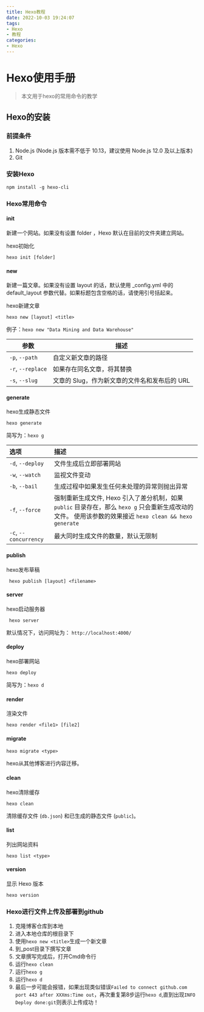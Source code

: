 ```yaml
---
title: Hexo教程
date: 2022-10-03 19:24:07
tags:
- Hexo
- 教程
categories:
- Hexo
---
```


# Hexo使用手册

> 本文用于hexo的常用命令的教学

## Hexo的安装

### 前提条件

1. Node.js (Node.js 版本需不低于 10.13，建议使用 Node.js 12.0 及以上版本)
2. Git 



### 安装Hexo

```shell
npm install -g hexo-cli
```

<!-- more -->

### Hexo常用命令

#### init

新建一个网站。如果没有设置 folder ，Hexo 默认在目前的文件夹建立网站。

hexo初始化

```shell
hexo init [folder]
```

#### new

新建一篇文章。如果没有设置 layout 的话，默认使用 _config.yml 中的 default_layout 参数代替。如果标题包含空格的话，请使用引号括起来。

hexo新建文章

```shell
hexo new [layout] <title>
```

例子：`hexo new "Data Mining and Data Warehouse"`

| 参数              | 描述                                          |
| ----------------- | --------------------------------------------- |
| `-p`, `--path`    | 自定义新文章的路径                            |
| `-r`, `--replace` | 如果存在同名文章，将其替换                    |
| `-s`, `--slug`    | 文章的 Slug，作为新文章的文件名和发布后的 URL |

#### generate

hexo生成静态文件

```shell
hexo generate
```

简写为：`hexo g`

| 选项                  | 描述                                                         |
| :-------------------- | :----------------------------------------------------------- |
| `-d`, `--deploy`      | 文件生成后立即部署网站                                       |
| `-w`, `--watch`       | 监视文件变动                                                 |
| `-b`, `--bail`        | 生成过程中如果发生任何未处理的异常则抛出异常                 |
| `-f`, `--force`       | 强制重新生成文件, Hexo 引入了差分机制，如果 `public` 目录存在，那么 `hexo g` 只会重新生成改动的文件。 使用该参数的效果接近 `hexo clean && hexo generate` |
| `-c`, `--concurrency` | 最大同时生成文件的数量，默认无限制                           |

#### publish

hexo发布草稿

```shell
 hexo publish [layout] <filename>
```

#### server

hexo启动服务器

```shell
 hexo server
```

默认情况下，访问网址为： `http://localhost:4000/`

#### deploy

hexo部署网站

```shell
hexo deploy
```

简写为：`hexo d`

#### render

渲染文件

```shell
hexo render <file1> [file2]
```

#### migrate

```
hexo migrate <type>
```

hexo从其他博客进行内容迁移。

#### clean

hexo清除缓存

```shell
hexo clean
```

清除缓存文件 (`db.json`) 和已生成的静态文件 (`public`)。

#### list

列出网站资料

```shell
hexo list <type>
```

#### version

显示 Hexo 版本

```shell
hexo version
```

### Hexo进行文件上传及部署到github

1. 克隆博客仓库到本地
2. 进入本地仓库的根目录下
3. 使用`hexo new <title>`生成一个新文章
4. 到_post目录下撰写文章
5. 文章撰写完成后，打开Cmd命令行
6. 运行`hexo clean`
7. 运行`hexo g`
8. 运行`hexo d`
9. 最后一步可能会报错，如果出现类似错误`Failed to connect github.com port 443 after XXXms:Time out`，再次重复第8步运行`hexo d`,直到出现`INFO Deploy done:git`则表示上传成功！ 
